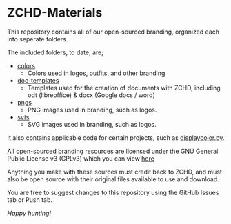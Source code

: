# ZCHD-Materials

This repository contains all of our open-sourced branding, organized each into seperate folders.

The included folders, to date, are;

- [colors](./colors)
    - Colors used in logos, outfits, and other branding
- [doc-templates](./doc-templates/)
    - Templates used for the creation of documents with ZCHD, including odt (libreoffice) & docx (Google docs / word) 
- [pngs](./pngs/)
    - PNG images used in branding, such as logos.
- [svts](./svgs/)
    - SVG images used in branding, such as logos.

It also contains applicable code for certain projects, such as [displaycolor.py](./Colors/python/displaycolor.py).

All open-sourced branding resources are licensed under the GNU General Public License v3 (GPLv3) which you can view [here](./LICENSE)

Anything you make with these sources must credit back to ZCHD, and must also be open source with their original files available to use and download. 

You are free to suggest changes to this repository using the GitHub Issues tab or Push tab.

*Happy hunting!*

